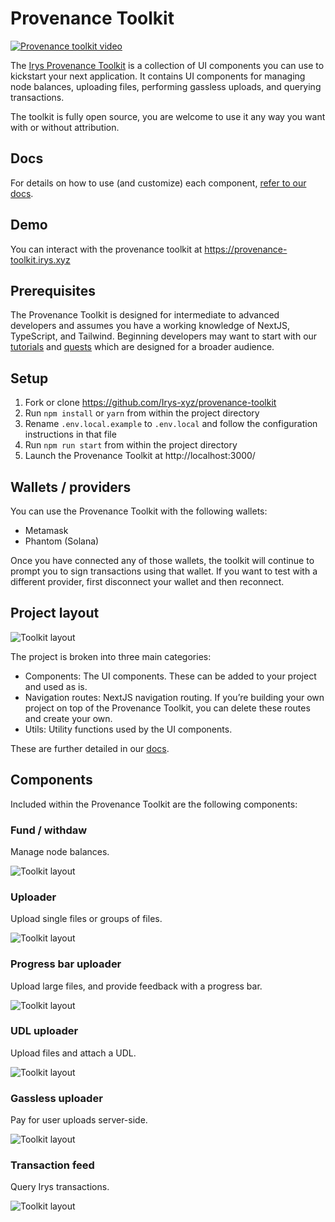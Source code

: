 # Provenance Toolkit

<a href="https://youtu.be/IEs4ap7I-Kw" rel="noopener" target="_blank">
  <img src="/assets/irys-provenance-toolkit.png" alt="Provenance toolkit video" />
</a>

The [Irys Provenance Toolkit](https://docs.irys.xyz/developer-docs/provenance-toolkit) is a collection of UI components you can use to kickstart your next application. It contains UI components for managing node balances, uploading files, performing gassless uploads, and querying transactions.

The toolkit is fully open source, you are welcome to use it any way you want with or without attribution.

## Docs

For details on how to use (and customize) each component, [refer to our docs](https://docs.irys.xyz/developer-docs/provenance-toolkit).

## Demo

You can interact with the provenance toolkit at https://provenance-toolkit.irys.xyz

## Prerequisites

The Provenance Toolkit is designed for intermediate to advanced developers and assumes you have a working knowledge of NextJS, TypeScript, and Tailwind. Beginning developers may want to start with our [tutorials](https://docs.irys.xyz/hands-on/tutorials) and [quests](https://docs.irys.xyz/hands-on/quests) which are designed for a broader audience.

## Setup

1. Fork or clone https://github.com/Irys-xyz/provenance-toolkit
2. Run `npm install` or `yarn` from within the project directory
3. Rename `.env.local.example` to `.env.local` and follow the configuration instructions in that file
4. Run `npm run start` from within the project directory
5. Launch the Provenance Toolkit at http://localhost:3000/

## Wallets / providers

You can use the Provenance Toolkit with the following wallets:

- Metamask
- Phantom (Solana)

Once you have connected any of those wallets, the toolkit will continue to prompt you to sign transactions using that wallet. If you want to test with a different provider, first disconnect your wallet and then reconnect.

## Project layout

![Toolkit layout](./assets/provenace-toolkit-layout.png?raw=true)

The project is broken into three main categories:

- Components: The UI components. These can be added to your project and used as is.
- Navigation routes: NextJS navigation routing. If you’re building your own project on top of the Provenance Toolkit, you can delete these routes and create your own.
- Utils: Utility functions used by the UI components.

These are further detailed in our [docs](https://docs.irys.xyz/developer-docs/provenance-toolkit).

## Components

Included within the Provenance Toolkit are the following components:

### Fund / withdaw

Manage node balances.

![Toolkit layout](./assets/fund-withdraw1.png?raw=true)

### Uploader

Upload single files or groups of files.

![Toolkit layout](./assets/uploader.png?raw=true)

### Progress bar uploader

Upload large files, and provide feedback with a progress bar.

![Toolkit layout](./assets/progress-bar-uploader2.png?raw=true)

### UDL uploader

Upload files and attach a UDL.

![Toolkit layout](./assets/udl-uploader.png?raw=true)

### Gassless uploader

Pay for user uploads server-side.

![Toolkit layout](./assets/uploader.png?raw=true)

### Transaction feed

Query Irys transactions.

![Toolkit layout](./assets/transanaction-feed.png?raw=true)
